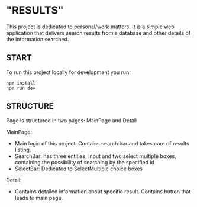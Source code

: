 # "RESULTS"

This project is dedicated to personal/work matters. It is a simple web application that delivers search results from a database and other details of the information searched.

## START
To run this project locally for development you run: 
```
npm install
npm run dev
```

## STRUCTURE
Page is structured in two pages: MainPage and Detail

MainPage:
- Main logic of this project. Contains search bar and takes care of results listing.
- SearchBar: has three entities, input and two select multiple boxes, containing the possibility of searching by the specified id
- SelectBar: Dedicated to SelectMultiple choice boxes
  
Detail:
- Contains detailed information about specific result. Contains button that leads to main page.


